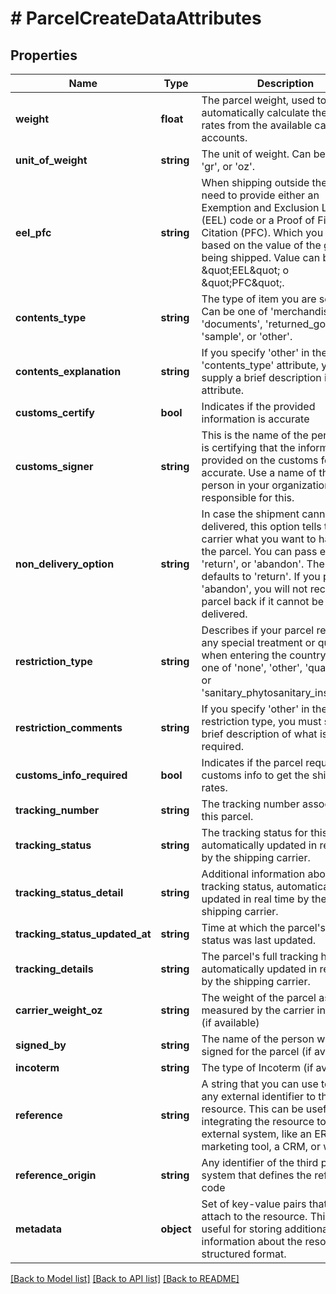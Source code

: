 # # ParcelCreateDataAttributes

## Properties

Name | Type | Description | Notes
------------ | ------------- | ------------- | -------------
**weight** | **float** | The parcel weight, used to automatically calculate the tax rates from the available carrier accounts. | [optional]
**unit_of_weight** | **string** | The unit of weight. Can be one of &#39;gr&#39;, or &#39;oz&#39;. | [optional]
**eel_pfc** | **string** | When shipping outside the US, you need to provide either an Exemption and Exclusion Legend (EEL) code or a Proof of Filing Citation (PFC). Which you need is based on the value of the goods being shipped. Value can be one of \&quot;EEL\&quot; o \&quot;PFC\&quot;. | [optional]
**contents_type** | **string** | The type of item you are sending. Can be one of &#39;merchandise&#39;, &#39;gift&#39;, &#39;documents&#39;, &#39;returned_goods&#39;, &#39;sample&#39;, or &#39;other&#39;. | [optional]
**contents_explanation** | **string** | If you specify &#39;other&#39; in the &#39;contents_type&#39; attribute, you must supply a brief description in this attribute. | [optional]
**customs_certify** | **bool** | Indicates if the provided information is accurate | [optional]
**customs_signer** | **string** | This is the name of the person who is certifying that the information provided on the customs form is accurate. Use a name of the person in your organization who is responsible for this. | [optional]
**non_delivery_option** | **string** | In case the shipment cannot be delivered, this option tells the carrier what you want to happen to the parcel. You can pass either &#39;return&#39;, or &#39;abandon&#39;. The value defaults to &#39;return&#39;. If you pass &#39;abandon&#39;, you will not receive the parcel back if it cannot be delivered. | [optional]
**restriction_type** | **string** | Describes if your parcel requires any special treatment or quarantine when entering the country. Can be one of &#39;none&#39;, &#39;other&#39;, &#39;quarantine&#39;, or &#39;sanitary_phytosanitary_inspection&#39;. | [optional]
**restriction_comments** | **string** | If you specify &#39;other&#39; in the restriction type, you must supply a brief description of what is required. | [optional]
**customs_info_required** | **bool** | Indicates if the parcel requires customs info to get the shipping rates. | [optional]
**tracking_number** | **string** | The tracking number associated to this parcel. | [optional]
**tracking_status** | **string** | The tracking status for this parcel, automatically updated in real time by the shipping carrier. | [optional]
**tracking_status_detail** | **string** | Additional information about the tracking status, automatically updated in real time by the shipping carrier. | [optional]
**tracking_status_updated_at** | **string** | Time at which the parcel&#39;s tracking status was last updated. | [optional]
**tracking_details** | **string** | The parcel&#39;s full tracking history, automatically updated in real time by the shipping carrier. | [optional]
**carrier_weight_oz** | **string** | The weight of the parcel as measured by the carrier in ounces (if available) | [optional]
**signed_by** | **string** | The name of the person who signed for the parcel (if available) | [optional]
**incoterm** | **string** | The type of Incoterm (if available). | [optional]
**reference** | **string** | A string that you can use to add any external identifier to the resource. This can be useful for integrating the resource to an external system, like an ERP, a marketing tool, a CRM, or whatever. | [optional]
**reference_origin** | **string** | Any identifier of the third party system that defines the reference code | [optional]
**metadata** | **object** | Set of key-value pairs that you can attach to the resource. This can be useful for storing additional information about the resource in a structured format. | [optional]

[[Back to Model list]](../../README.md#models) [[Back to API list]](../../README.md#endpoints) [[Back to README]](../../README.md)
